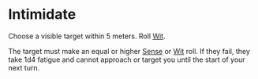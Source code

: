 # Intimidate

Choose a visible target within 5 meters. Roll [Wit](../../Attributes/Attributes/Wit.md).

The target must make an equal or higher [Sense](../../Attributes/Attributes/Sense.md) or [Wit](../../Attributes/Attributes/Wit.md) roll. If they fail, they take 1d4 fatigue and cannot approach or target you until the start of your next turn.
